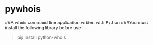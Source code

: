 # pywhois
##A whois command line application written with Python
###You must install the following library before use
>pip install python-whois
